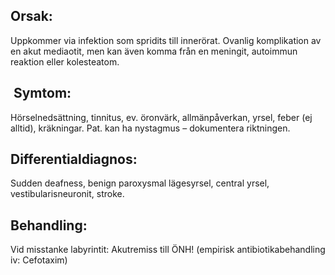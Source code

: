 ## Orsak:

Uppkommer via infektion som spridits till innerörat. Ovanlig komplikation av en akut mediaotit, men kan även komma från en meningit, autoimmun reaktion eller kolesteatom.

##  Symtom:

Hörselnedsättning, tinnitus, ev. öronvärk, allmänpåverkan, yrsel, feber (ej alltid), kräkningar. Pat. kan ha nystagmus – dokumentera riktningen.

## Differentialdiagnos:

Sudden deafness, benign paroxysmal lägesyrsel, central yrsel, vestibularisneuronit, stroke.

## Behandling:

Vid misstanke labyrintit: Akutremiss till ÖNH! (empirisk antibiotikabehandling iv: Cefotaxim)

